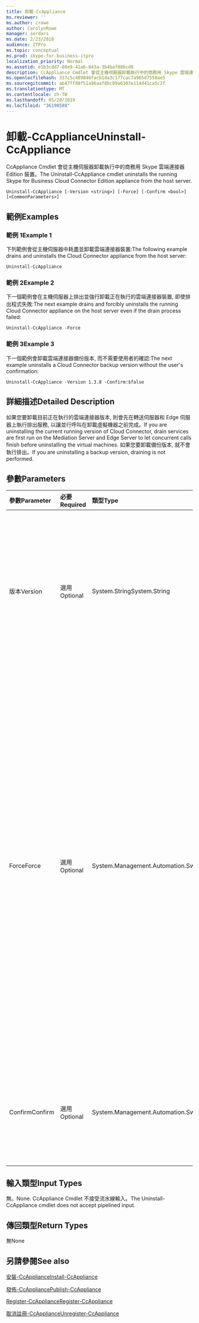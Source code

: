 ```yaml
---
title: 卸載-CcAppliance
ms.reviewer: ''
ms.author: crowe
author: CarolynRowe
manager: serdars
ms.date: 2/23/2018
audience: ITPro
ms.topic: conceptual
ms.prod: skype-for-business-itpro
localization_priority: Normal
ms.assetid: e1b3cdd7-08e9-41a6-843a-3b4baf886cd0
description: CcAppliance Cmdlet 會從主機伺服器卸載執行中的商務用 Skype 雲端連接器 Edition 裝置。
ms.openlocfilehash: 337c5c489846facb1da3c177cac7a965d7550ae5
ms.sourcegitcommit: ab47ff88f51a96aaf8bc99a6303e114d41ca5c2f
ms.translationtype: MT
ms.contentlocale: zh-TW
ms.lasthandoff: 05/20/2019
ms.locfileid: "36190588"
---
```

# <a name="uninstall-ccappliance"></a><span data-ttu-id="19b86-103">卸載-CcAppliance</span><span class="sxs-lookup"><span data-stu-id="19b86-103">Uninstall-CcAppliance</span></span>
 
<span data-ttu-id="19b86-104">CcAppliance Cmdlet 會從主機伺服器卸載執行中的商務用 Skype 雲端連接器 Edition 裝置。</span><span class="sxs-lookup"><span data-stu-id="19b86-104">The Uninstall-CcAppliance cmdlet uninstalls the running Skype for Business Cloud Connector Edition appliance from the host server.</span></span> 
  
```
Uninstall-CcAppliance [-Version <string>] [-Force] [-Confirm <bool>] [<CommonParameters>]
```

## <a name="examples"></a><span data-ttu-id="19b86-105">範例</span><span class="sxs-lookup"><span data-stu-id="19b86-105">Examples</span></span>
<span data-ttu-id="19b86-106"><a name="Examples"> </a></span><span class="sxs-lookup"><span data-stu-id="19b86-106"></span></span>

### <a name="example-1"></a><span data-ttu-id="19b86-107">範例 1</span><span class="sxs-lookup"><span data-stu-id="19b86-107">Example 1</span></span>

<span data-ttu-id="19b86-108">下列範例會從主機伺服器中耗盡並卸載雲端連接器裝置:</span><span class="sxs-lookup"><span data-stu-id="19b86-108">The following example drains and uninstalls the Cloud Connector appliance from the host server:</span></span>
  
```
Uninstall-CcAppliance
```

### <a name="example-2"></a><span data-ttu-id="19b86-109">範例 2</span><span class="sxs-lookup"><span data-stu-id="19b86-109">Example 2</span></span>

<span data-ttu-id="19b86-110">下一個範例會在主機伺服器上排出並強行卸載正在執行的雲端連接器裝置, 即使排出程式失敗:</span><span class="sxs-lookup"><span data-stu-id="19b86-110">The next example drains and forcibly uninstalls the running Cloud Connector appliance on the host server even if the drain process failed:</span></span>
  
```
Uninstall-CcAppliance -Force
```

### <a name="example-3"></a><span data-ttu-id="19b86-111">範例 3</span><span class="sxs-lookup"><span data-stu-id="19b86-111">Example 3</span></span>

<span data-ttu-id="19b86-112">下一個範例會卸載雲端連接器備份版本, 而不需要使用者的確認:</span><span class="sxs-lookup"><span data-stu-id="19b86-112">The next example uninstalls a Cloud Connector backup version without the user's confirmation:</span></span>
  
```
Uninstall-CcAppliance -Version 1.3.8 -Confirm:$false
```

## <a name="detailed-description"></a><span data-ttu-id="19b86-113">詳細描述</span><span class="sxs-lookup"><span data-stu-id="19b86-113">Detailed Description</span></span>
<span data-ttu-id="19b86-114"><a name="DetailedDescription"> </a></span><span class="sxs-lookup"><span data-stu-id="19b86-114"></span></span>

<span data-ttu-id="19b86-115">如果您要卸載目前正在執行的雲端連接器版本, 則會先在轉送伺服器和 Edge 伺服器上執行排出服務, 以讓並行呼叫在卸載虛擬機器之前完成。</span><span class="sxs-lookup"><span data-stu-id="19b86-115">If you are uninstalling the current running version of Cloud Connector, drain services are first run on the Mediation Server and Edge Server to let concurrent calls finish before uninstalling the virtual machines.</span></span> <span data-ttu-id="19b86-116">如果您要卸載備份版本, 就不會執行排出。</span><span class="sxs-lookup"><span data-stu-id="19b86-116">If you are uninstalling a backup version, draining is not performed.</span></span>
  
## <a name="parameters"></a><span data-ttu-id="19b86-117">參數</span><span class="sxs-lookup"><span data-stu-id="19b86-117">Parameters</span></span>
<span data-ttu-id="19b86-118"><a name="DetailedDescription"> </a></span><span class="sxs-lookup"><span data-stu-id="19b86-118"></span></span>

|<span data-ttu-id="19b86-119">**參數**</span><span class="sxs-lookup"><span data-stu-id="19b86-119">**Parameter**</span></span>|<span data-ttu-id="19b86-120">**必要**</span><span class="sxs-lookup"><span data-stu-id="19b86-120">**Required**</span></span>|<span data-ttu-id="19b86-121">**類型**</span><span class="sxs-lookup"><span data-stu-id="19b86-121">**Type**</span></span>|<span data-ttu-id="19b86-122">**說明**</span><span class="sxs-lookup"><span data-stu-id="19b86-122">**Description**</span></span>|
|:-----|:-----|:-----|:-----|
| <span data-ttu-id="19b86-123">版本</span><span class="sxs-lookup"><span data-stu-id="19b86-123">Version</span></span> <br/> | <span data-ttu-id="19b86-124">選用</span><span class="sxs-lookup"><span data-stu-id="19b86-124">Optional</span></span> <br/> |<span data-ttu-id="19b86-125">System.String</span><span class="sxs-lookup"><span data-stu-id="19b86-125">System.String</span></span>  <br/> | <span data-ttu-id="19b86-126">將從主機伺服器卸載的雲端連接器版本。</span><span class="sxs-lookup"><span data-stu-id="19b86-126">The version of Cloud Connector that will be uninstalled from the host server.</span></span> <span data-ttu-id="19b86-127">如果未指定, 請卸載目前的執行版本。</span><span class="sxs-lookup"><span data-stu-id="19b86-127">If not specified, uninstall the current running version.</span></span> <br/> |
|<span data-ttu-id="19b86-128">Force</span><span class="sxs-lookup"><span data-stu-id="19b86-128">Force</span></span>  <br/> |<span data-ttu-id="19b86-129">選用</span><span class="sxs-lookup"><span data-stu-id="19b86-129">Optional</span></span>  <br/> |<span data-ttu-id="19b86-130">System.Management.Automation.SwitchParameter</span><span class="sxs-lookup"><span data-stu-id="19b86-130">System.Management.Automation.SwitchParameter</span></span>  <br/> |<span data-ttu-id="19b86-131">如果要卸載目前的執行中的版本, 請嘗試在卸載虛擬電腦前排出中繼伺服器與 Edge 伺服器上的伺服器。</span><span class="sxs-lookup"><span data-stu-id="19b86-131">If uninstalling the current running version, attempt to drain servers on Mediation Server and Edge Server before uninstalling the virtual machines.</span></span> <span data-ttu-id="19b86-132">如果您指定了 "Force" 開關, 即使排出服務失敗, 虛擬機器也將會卸載。</span><span class="sxs-lookup"><span data-stu-id="19b86-132">If you specify the "Force" switch, even if the drain services fail, the virtual machines will be uninstalled.</span></span> <span data-ttu-id="19b86-133">這個參數只是用來卸載目前的運行版本。</span><span class="sxs-lookup"><span data-stu-id="19b86-133">This parameter is only used to uninstall the current running version.</span></span>  <br/> |
|<span data-ttu-id="19b86-134">Confirm</span><span class="sxs-lookup"><span data-stu-id="19b86-134">Confirm</span></span>  <br/> |<span data-ttu-id="19b86-135">選用</span><span class="sxs-lookup"><span data-stu-id="19b86-135">Optional</span></span>  <br/> |<span data-ttu-id="19b86-136">System.Management.Automation.SwitchParameter</span><span class="sxs-lookup"><span data-stu-id="19b86-136">System.Management.Automation.SwitchParameter</span></span>  <br/> |<span data-ttu-id="19b86-137">要求使用者確認卸載虛擬機器。</span><span class="sxs-lookup"><span data-stu-id="19b86-137">Ask user's confirmation to uninstall the virtual machines.</span></span> <span data-ttu-id="19b86-138">預設值為 TRUE。</span><span class="sxs-lookup"><span data-stu-id="19b86-138">Default value is TRUE.</span></span>  <br/> |
   
## <a name="input-types"></a><span data-ttu-id="19b86-139">輸入類型</span><span class="sxs-lookup"><span data-stu-id="19b86-139">Input Types</span></span>
<span data-ttu-id="19b86-140"><a name="InputTypes"> </a></span><span class="sxs-lookup"><span data-stu-id="19b86-140"></span></span>

<span data-ttu-id="19b86-141">無。</span><span class="sxs-lookup"><span data-stu-id="19b86-141">None.</span></span> <span data-ttu-id="19b86-142">CcAppliance Cmdlet 不接受流水線輸入。</span><span class="sxs-lookup"><span data-stu-id="19b86-142">The Uninstall-CcAppliance cmdlet does not accept pipelined input.</span></span>
  
## <a name="return-types"></a><span data-ttu-id="19b86-143">傳回類型</span><span class="sxs-lookup"><span data-stu-id="19b86-143">Return Types</span></span>
<span data-ttu-id="19b86-144"><a name="ReturnTypes"> </a></span><span class="sxs-lookup"><span data-stu-id="19b86-144"></span></span>

<span data-ttu-id="19b86-145">無</span><span class="sxs-lookup"><span data-stu-id="19b86-145">None</span></span>
  
## <a name="see-also"></a><span data-ttu-id="19b86-146">另請參閱</span><span class="sxs-lookup"><span data-stu-id="19b86-146">See also</span></span>
<span data-ttu-id="19b86-147"><a name="ReturnTypes"> </a></span><span class="sxs-lookup"><span data-stu-id="19b86-147"></span></span>

[<span data-ttu-id="19b86-148">安裝-CcAppliance</span><span class="sxs-lookup"><span data-stu-id="19b86-148">Install-CcAppliance</span></span>](install-ccappliance.md)
  
[<span data-ttu-id="19b86-149">發佈-CcAppliance</span><span class="sxs-lookup"><span data-stu-id="19b86-149">Publish-CcAppliance</span></span>](publish-ccappliance.md)
  
[<span data-ttu-id="19b86-150">Register-CcAppliance</span><span class="sxs-lookup"><span data-stu-id="19b86-150">Register-CcAppliance</span></span>](register-ccappliance.md)
  
[<span data-ttu-id="19b86-151">取消註冊-CcAppliance</span><span class="sxs-lookup"><span data-stu-id="19b86-151">Unregister-CcAppliance</span></span>](unregister-ccappliance.md)
  

